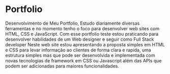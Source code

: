 # Portfolio
Desenvolvimento de Meu Portfolio, Estudo diariamente diversas ferramentas e no momento tenho o foco para desenvolver web sites com HTML, CSS e JavaScript.
Com esse portfolio teste estou praticando  para desenvolver habilidades de um Web designer e seguir como Full Stack developer
Neste web site estou apresentando a proposta simples em HTML e CSS para levar informação ao clientes de forma clara e rapida, uma estrutura simples mas que pode ser desenvolvida e implementada com novas tecnologias de framework em CSS ou Javascript além das APIs que podem ser adicionadas para maiores funcionalidades.
